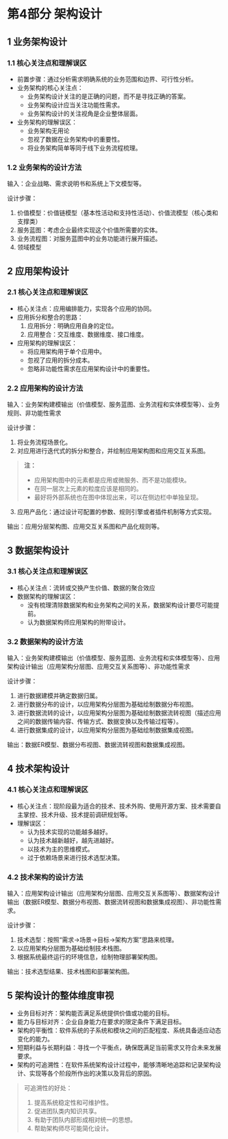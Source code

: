 # 第4部分 架构设计

## 1 业务架构设计

### 1.1 核心关注点和理解误区

- 前置步骤：通过分析需求明确系统的业务范围和边界、可行性分析。
- 业务架构的核心关注点：
    - 业务架构设计关注的是正确的问题，而不是寻找正确的答案。
    - 业务架构设计应当关注功能性需求。
    - 业务架构设计的关注视角是企业整体层面。
- 业务架构的理解误区：
    - 业务架构无用论
    - 忽视了数据在业务架构中的重要性。
    - 将业务架构简单等同于线下业务流程梳理。

### 1.2 业务架构的设计方法

输入：企业战略、需求说明书和系统上下文模型等。

设计步骤：
1. 价值模型：价值链模型（基本性活动和支持性活动）、价值流模型（核心类和支撑类）
2. 服务蓝图：考虑企业最终实现这个价值所需要的实体。
3. 业务流程图：对服务蓝图中的业务功能进行展开描述。
4. 领域模型


## 2 应用架构设计

### 2.1 核心关注点和理解误区

- 核心关注点：应用编排能力，实现各个应用的协同。
- 应用拆分和整合的思路：
    1. 应用拆分：明确应用自身的定位。
    2. 应用整合：交互维度、数据维度、接口维度。
- 应用架构的理解误区：
    - 将应用架构用于单个应用中。
    - 忽视了应用的拆分成本。
    - 忽略非功能性需求在应用架构设计中的重要性。

### 2.2 应用架构的设计方法

输入：业务架构建模输出（价值模型、服务蓝图、业务流程和实体模型等）、业务规则、非功能性需求

设计步骤：
1. 将业务流程场景化。
2. 对应用进行迭代式的拆分和整合，并绘制应用架构图和应用交互关系图。

> **注：**
> - 应用架构图中的元素都是应用或微服务、而不是功能模块。
> - 在同一层次上元素的粒度应该是相同的。
> - 最好将外部系统也在图中体现出来，可以在侧边栏中单独呈现。

3. 应用产品化：通过设计可配置的参数、规则引擎或者插件机制等方式实现。

输出：应用分层架构图、应用交互关系图和产品化规则等。


## 3 数据架构设计

### 3.1 核心关注点和理解误区

- 核心关注点：流转或交换产生价值、数据的聚合效应
- 数据架构的理解误区：
    - 没有梳理清除数据架构和业务架构之间的关系，数据架构设计要尽可能提前。
    - 认为数据架构师应用架构的附带设计。

### 3.2 数据架构的设计方法

输入：业务架构建模输出（价值模型、服务蓝图、业务流程和实体模型等）、应用架构设计输出（应用架构分层图、应用交互关系图等）、非功能性需求

设计步骤：
1. 进行数据建模并确定数据归属。
2. 进行数据分布的设计，以应用架构分层图为基础绘制数据分布视图。
3. 进行数据流转的设计，以应用架构分层图为基础绘制数据流转视图（描述应用之间的数据传输内容、传输方式、数据变换以及传输过程等）。
4. 进行数据集成的设计，以应用架构分层图为基础绘制数据集成视图。

输出：数据ER模型、数据分布视图、数据流转视图和数据集成视图。

## 4 技术架构设计

### 4.1 核心关注点和理解误区

- 核心关注点：现阶段最为适合的技术、技术外购、使用开源方案、技术需要自主掌控、技术升级、技术提前调研规划等。
- 理解误区：
    - 认为技术实现的功能越多越好。
    - 认为技术越新越好，越先进越好。
    - 以技术为主的思维模式。
    - 过于依赖场景来进行技术选型决策。

### 4.2 技术架构的设计方法

输入：应用架构设计输出（应用架构分层图、应用交互关系图等）、数据架构设计输出（数据ER模型、数据分布视图、数据流转视图和数据集成视图）、非功能性需求。

设计步骤：
1. 技术选型：按照“需求->场景->目标->架构方案”思路来梳理。
2. 以应用架构分层图为基础绘制技术栈图。
3. 根据系统最终运行的环境信息，绘制物理部署架构图。

输出：技术选型结果、技术栈图和部署架构图。

## 5 架构设计的整体维度审视

- 业务目标对齐：架构能否满足系统提供价值或功能的目标。
- 能力与目标对齐：企业自身能力在要求的限定条件下满足目标。
- 架构的平衡性：软件系统的子系统和模块之间的匹配程度、系统具备适应动态变化的能力。
- 短期利益与长期利益：寻找一个平衡点，确保既满足当前需求又符合未来发展要求。
- 架构的可追溯性：在软件系统架构设计过程中，能够清晰地追踪和记录架构设计、实现等各个阶段所作出的决策以及背后的原因。

> 可追溯性的好处：
> 1. 提高系统稳定性和可维护性。
> 2. 促进团队类内知识共享。
> 3. 有助于团队内部形成相对统一的思想。
> 4. 帮助架构师尽可能简化设计。
